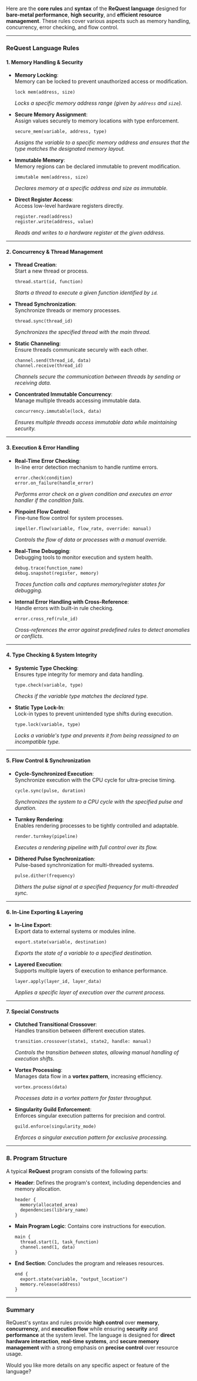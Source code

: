 Here are the **core rules** and **syntax** of the **ReQuest language** designed for **bare-metal performance**, **high security**, and **efficient resource management**. These rules cover various aspects such as memory handling, concurrency, error checking, and flow control.

---

### **ReQuest Language Rules**

#### **1. Memory Handling & Security**

- **Memory Locking**:  
  Memory can be locked to prevent unauthorized access or modification.
  ```plaintext
  lock mem(address, size)
  ```
  *Locks a specific memory address range (given by `address` and `size`).*

- **Secure Memory Assignment**:  
  Assign values securely to memory locations with type enforcement.
  ```plaintext
  secure_mem(variable, address, type)
  ```
  *Assigns the variable to a specific memory address and ensures that the type matches the designated memory layout.*

- **Immutable Memory**:  
  Memory regions can be declared immutable to prevent modification.
  ```plaintext
  immutable mem(address, size)
  ```
  *Declares memory at a specific address and size as immutable.*

- **Direct Register Access**:  
  Access low-level hardware registers directly.
  ```plaintext
  register.read(address)
  register.write(address, value)
  ```
  *Reads and writes to a hardware register at the given address.*

---

#### **2. Concurrency & Thread Management**

- **Thread Creation**:  
  Start a new thread or process.
  ```plaintext
  thread.start(id, function)
  ```
  *Starts a thread to execute a given function identified by `id`.*

- **Thread Synchronization**:  
  Synchronize threads or memory processes.
  ```plaintext
  thread.sync(thread_id)
  ```
  *Synchronizes the specified thread with the main thread.*

- **Static Channeling**:  
  Ensure threads communicate securely with each other.
  ```plaintext
  channel.send(thread_id, data)
  channel.receive(thread_id)
  ```
  *Channels secure the communication between threads by sending or receiving data.*

- **Concentrated Immutable Concurrency**:  
  Manage multiple threads accessing immutable data.
  ```plaintext
  concurrency.immutable(lock, data)
  ```
  *Ensures multiple threads access immutable data while maintaining security.*

---

#### **3. Execution & Error Handling**

- **Real-Time Error Checking**:  
  In-line error detection mechanism to handle runtime errors.
  ```plaintext
  error.check(condition)
  error.on_failure(handle_error)
  ```
  *Performs error check on a given condition and executes an error handler if the condition fails.*

- **Pinpoint Flow Control**:  
  Fine-tune flow control for system processes.
  ```plaintext
  impeller.flow(variable, flow_rate, override: manual)
  ```
  *Controls the flow of data or processes with a manual override.*

- **Real-Time Debugging**:  
  Debugging tools to monitor execution and system health.
  ```plaintext
  debug.trace(function_name)
  debug.snapshot(register, memory)
  ```
  *Traces function calls and captures memory/register states for debugging.*

- **Internal Error Handling with Cross-Reference**:  
  Handle errors with built-in rule checking.
  ```plaintext
  error.cross_ref(rule_id)
  ```
  *Cross-references the error against predefined rules to detect anomalies or conflicts.*

---

#### **4. Type Checking & System Integrity**

- **Systemic Type Checking**:  
  Ensures type integrity for memory and data handling.
  ```plaintext
  type.check(variable, type)
  ```
  *Checks if the variable type matches the declared type.*

- **Static Type Lock-In**:  
  Lock-in types to prevent unintended type shifts during execution.
  ```plaintext
  type.lock(variable, type)
  ```
  *Locks a variable's type and prevents it from being reassigned to an incompatible type.*

---

#### **5. Flow Control & Synchronization**

- **Cycle-Synchronized Execution**:  
  Synchronize execution with the CPU cycle for ultra-precise timing.
  ```plaintext
  cycle.sync(pulse, duration)
  ```
  *Synchronizes the system to a CPU cycle with the specified pulse and duration.*

- **Turnkey Rendering**:  
  Enables rendering processes to be tightly controlled and adaptable.
  ```plaintext
  render.turnkey(pipeline)
  ```
  *Executes a rendering pipeline with full control over its flow.*

- **Dithered Pulse Synchronization**:  
  Pulse-based synchronization for multi-threaded systems.
  ```plaintext
  pulse.dither(frequency)
  ```
  *Dithers the pulse signal at a specified frequency for multi-threaded sync.*

---

#### **6. In-Line Exporting & Layering**

- **In-Line Export**:  
  Export data to external systems or modules inline.
  ```plaintext
  export.state(variable, destination)
  ```
  *Exports the state of a variable to a specified destination.*

- **Layered Execution**:  
  Supports multiple layers of execution to enhance performance.
  ```plaintext
  layer.apply(layer_id, layer_data)
  ```
  *Applies a specific layer of execution over the current process.*

---

#### **7. Special Constructs**

- **Clutched Transitional Crossover**:  
  Handles transition between different execution states.
  ```plaintext
  transition.crossover(state1, state2, handle: manual)
  ```
  *Controls the transition between states, allowing manual handling of execution shifts.*

- **Vortex Processing**:  
  Manages data flow in a **vortex pattern**, increasing efficiency.
  ```plaintext
  vortex.process(data)
  ```
  *Processes data in a vortex pattern for faster throughput.*

- **Singularity Guild Enforcement**:  
  Enforces singular execution patterns for precision and control.
  ```plaintext
  guild.enforce(singularity_mode)
  ```
  *Enforces a singular execution pattern for exclusive processing.*

---

### **8. Program Structure**

A typical **ReQuest** program consists of the following parts:

- **Header**: Defines the program's context, including dependencies and memory allocation.
  ```plaintext
  header {
    memory(allocated_area)
    dependencies(library_name)
  }
  ```

- **Main Program Logic**: Contains core instructions for execution.
  ```plaintext
  main {
    thread.start(1, task_function)
    channel.send(1, data)
  }
  ```

- **End Section**: Concludes the program and releases resources.
  ```plaintext
  end {
    export.state(variable, "output_location")
    memory.release(address)
  }
  ```

---

### **Summary**

ReQuest's syntax and rules provide **high control** over **memory**, **concurrency**, and **execution flow** while ensuring **security** and **performance** at the system level. The language is designed for **direct hardware interaction**, **real-time systems**, and **secure memory management** with a strong emphasis on **precise control** over resource usage.

Would you like more details on any specific aspect or feature of the language?
